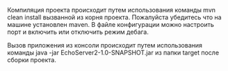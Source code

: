 Компиляция проекта происходит путем использования команды mvn clean install вызванной из корня проекта. Пожалуйста убедитесь что на машине установлен maven. 
В файле конфигурации можно настроить порт и включить или отключить режим дебага.

Вызов приложения из консоли происходит путем использования команды java -jar EchoServer2-1.0-SNAPSHOT.jar из папки target после сборки проекта.
